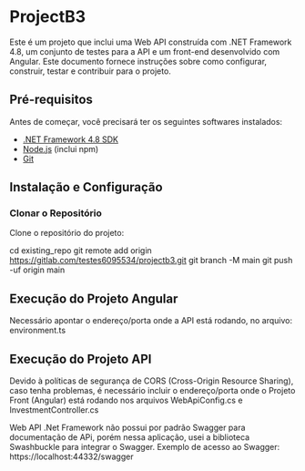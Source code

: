 # ProjectB3

Este é um projeto que inclui uma Web API construída com .NET Framework 4.8, um conjunto de testes para a API e um front-end desenvolvido com Angular. 
Este documento fornece instruções sobre como configurar, construir, testar e contribuir para o projeto.

## Pré-requisitos

Antes de começar, você precisará ter os seguintes softwares instalados:

- [.NET Framework 4.8 SDK](https://dotnet.microsoft.com/download/dotnet-framework)
- [Node.js](https://nodejs.org/) (inclui npm)
- [Git](https://git-scm.com/)

## Instalação e Configuração

### Clonar o Repositório

Clone o repositório do projeto:

cd existing_repo
git remote add origin https://gitlab.com/testes6095534/projectb3.git
git branch -M main
git push -uf origin main

## Execução do Projeto Angular

Necessário apontar o endereço/porta onde a API está rodando, no arquivo: environment.ts

## Execução do Projeto API

Devido à políticas de segurança de CORS (Cross-Origin Resource Sharing), caso tenha problemas,
é necessário incluir o endereço/porta onde o Projeto Front (Angular) está rodando nos arquivos WebApiConfig.cs e InvestmentController.cs

Web API .Net Framework não possui por padrão Swagger para documentação de APi, porém nessa aplicação, usei a biblioteca Swashbuckle para integrar o Swagger. 
Exemplo de acesso ao Swagger:
https://localhost:44332/swagger